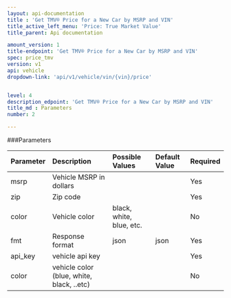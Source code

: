 ```yaml
---
layout: api-documentation
title : 'Get TMV® Price for a New Car by MSRP and VIN'
title_active_left_menu: 'Price: True Market Value'
title_parent: Api documentation

amount_version: 1
title-endpoint: 'Get TMV® Price for a New Car by MSRP and VIN'
spec: price_tmv
version: v1
api: vehicle
dropdown-link: 'api/v1/vehicle/vin/{vin}/price'


level: 4
description_edpoint: 'Get TMV® Price for a New Car by MSRP and VIN'
title_md : Parameters
number: 2

---
```


###Parameters

| Parameter  | Description                           | Possible Values   | Default Value | Required |
|:-----------|:--------------------------------------|:----------------- |:------------- |:-------- |
| msrp       | Vehicle MSRP in dollars               | 	                 |               | Yes      |
| zip        | Zip code		                         |                   |               | Yes      |
| color      | Vehicle color	                     | black, white, blue, etc.  |               | No      |
| fmt        | Response format                       | json              | json          | Yes      |
| api_key    | vehicle api key                       |                   |               | Yes      |
| color      | vehicle color (blue, white, black, ..etc)     |                   |               | No       |
